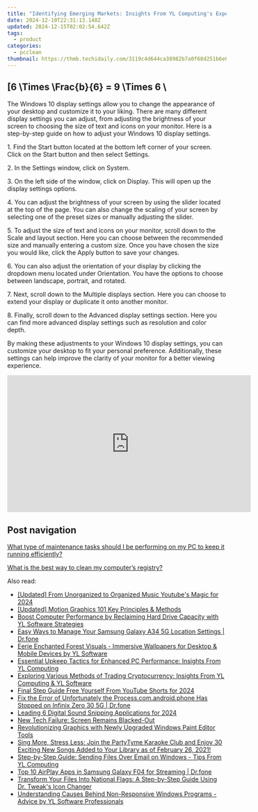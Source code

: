 ```yaml
---
title: "Identifying Emerging Markets: Insights From YL Computing's Expertise"
date: 2024-12-10T22:31:13.148Z
updated: 2024-12-15T02:02:54.642Z
tags:
  - product
categories:
  - pcclean
thumbnail: https://thmb.techidaily.com/3119c4d644ca38982b7a0f68d251b6e048a299751591496c468d996da741d28a.jpg
---
```


## \[6 \Times \Frac{b}{6} = 9 \Times 6 \

The Windows 10 display settings allow you to change the appearance of your desktop and customize it to your liking. There are many different display settings you can adjust, from adjusting the brightness of your screen to choosing the size of text and icons on your monitor. Here is a step-by-step guide on how to adjust your Windows 10 display settings. 

1\. Find the Start button located at the bottom left corner of your screen. Click on the Start button and then select Settings.

2\. In the Settings window, click on System.

3\. On the left side of the window, click on Display. This will open up the display settings options. 

4\. You can adjust the brightness of your screen by using the slider located at the top of the page. You can also change the scaling of your screen by selecting one of the preset sizes or manually adjusting the slider.

5\. To adjust the size of text and icons on your monitor, scroll down to the Scale and layout section. Here you can choose between the recommended size and manually entering a custom size. Once you have chosen the size you would like, click the Apply button to save your changes.

6\. You can also adjust the orientation of your display by clicking the dropdown menu located under Orientation. You have the options to choose between landscape, portrait, and rotated.

7\. Next, scroll down to the Multiple displays section. Here you can choose to extend your display or duplicate it onto another monitor.

8\. Finally, scroll down to the Advanced display settings section. Here you can find more advanced display settings such as resolution and color depth. 

By making these adjustments to your Windows 10 display settings, you can customize your desktop to fit your personal preference. Additionally, these settings can help improve the clarity of your monitor for a better viewing experience.

<!-- affiliate ads begin -->
<iframe width="560" height="315" src="https://www.youtube.com/embed/n-66V-LRK3Y?si=fNeB2pXCePeQli6E" title="YouTube video player" frameborder="0" allow="accelerometer; autoplay; clipboard-write; encrypted-media; gyroscope; picture-in-picture; web-share" referrerpolicy="strict-origin-when-cross-origin" allowfullscreen></iframe>
<!-- affiliate ads end -->

## Post navigation

[What type of maintenance tasks should I be performing on my PC to keep it running efficiently?](https://tools.techidaily.com/pcclean/products/)

[What is the best way to clean my computer’s registry?](https://tools.techidaily.com/pcclean/products/)

<ins class="adsbygoogle"
     style="display:block"
     data-ad-format="autorelaxed"
     data-ad-client="ca-pub-7571918770474297"
     data-ad-slot="1223367746"></ins>

<ins class="adsbygoogle"
     style="display:block"
     data-ad-client="ca-pub-7571918770474297"
     data-ad-slot="8358498916"
     data-ad-format="auto"
     data-full-width-responsive="true"></ins>

<span class="atpl-alsoreadstyle">Also read:</span>
<div><ul>
<li><a href="https://eaxpv-info.techidaily.com/updated-from-unorganized-to-organized-music-youtubes-magic-for-2024/"><u>[Updated] From Unorganized to Organized Music Youtube's Magic for 2024</u></a></li>
<li><a href="https://fox-direct.techidaily.com/updated-motion-graphics-101-key-principles-and-methods/"><u>[Updated] Motion Graphics 101 Key Principles & Methods</u></a></li>
<li><a href="https://win-exclusive.techidaily.com/boost-computer-performance-by-reclaiming-hard-drive-capacity-with-yl-software-strategies/"><u>Boost Computer Performance by Reclaiming Hard Drive Capacity with YL Software Strategies</u></a></li>
<li><a href="https://android-location.techidaily.com/easy-ways-to-manage-your-samsung-galaxy-a34-5g-location-settings-drfone-by-drfone-virtual/"><u>Easy Ways to Manage Your Samsung Galaxy A34 5G Location Settings | Dr.fone</u></a></li>
<li><a href="https://win-exclusive.techidaily.com/eerie-enchanted-forest-visuals-immersive-wallpapers-for-desktop-and-mobile-devices-by-yl-software/"><u>Eerie Enchanted Forest Visuals - Immersive Wallpapers for Desktop & Mobile Devices by YL Software</u></a></li>
<li><a href="https://win-exclusive.techidaily.com/essential-upkeep-tactics-for-enhanced-pc-performance-insights-from-yl-computing/"><u>Essential Upkeep Tactics for Enhanced PC Performance: Insights From YL Computing</u></a></li>
<li><a href="https://win-exclusive.techidaily.com/exploring-various-methods-of-trading-cryptocurrency-insights-from-yl-computing-and-yl-software/"><u>Exploring Various Methods of Trading Cryptocurrency: Insights From YL Computing & YL Software</u></a></li>
<li><a href="https://youtube-blog.techidaily.com/-step-guide-free-yourself-from-youtube-shorts-for-2024/"><u>Final Step Guide Free Yourself From YouTube Shorts for 2024</u></a></li>
<li><a href="https://howto.techidaily.com/fix-the-error-of-unfortunately-the-processcomandroidphone-has-stopped-on-infinix-zero-30-5g-drfone-by-drfone-fix-android-problems-fix-android-problems/"><u>Fix the Error of Unfortunately the Process.com.android.phone Has Stopped on Infinix Zero 30 5G | Dr.fone</u></a></li>
<li><a href="https://voice-adjusting.techidaily.com/leading-6-digital-sound-snipping-applications-for-2024/"><u>Leading 6 Digital Sound Snipping Applications for 2024</u></a></li>
<li><a href="https://network-issues.techidaily.com/new-tech-failure-screen-remains-blacked-out/"><u>New Tech Failure: Screen Remains Blacked-Out</u></a></li>
<li><a href="https://vp-tips.techidaily.com/revolutionizing-graphics-with-newly-upgraded-windows-paint-editor-tools/"><u>Revolutionizing Graphics with Newly Upgraded Windows Paint Editor Tools</u></a></li>
<li><a href="https://win-exclusive.techidaily.com/sing-more-stress-less-join-the-partytyme-karaoke-club-and-enjoy-30-exciting-new-songs-added-to-your-library-as-of-february-26-2021/"><u>Sing More, Stress Less: Join the PartyTyme Karaoke Club and Enjoy 30 Exciting New Songs Added to Your Library as of February 26, 2021!</u></a></li>
<li><a href="https://win-exclusive.techidaily.com/step-by-step-guide-sending-files-over-email-on-windows-tips-from-yl-computing/"><u>Step-by-Step Guide: Sending Files Over Email on Windows - Tips From YL Computing</u></a></li>
<li><a href="https://screen-mirror.techidaily.com/top-10-airplay-apps-in-samsung-galaxy-f04-for-streaming-drfone-by-drfone-android/"><u>Top 10 AirPlay Apps in Samsung Galaxy F04 for Streaming | Dr.fone</u></a></li>
<li><a href="https://win-exclusive.techidaily.com/transform-your-files-into-national-flags-a-step-by-step-guide-using-dr-tweaks-icon-changer/"><u>Transform Your Files Into National Flags: A Step-by-Step Guide Using Dr. Tweak's Icon Changer</u></a></li>
<li><a href="https://win-exclusive.techidaily.com/understanding-causes-behind-non-responsive-windows-programs-advice-by-yl-software-professionals/"><u>Understanding Causes Behind Non-Responsive Windows Programs - Advice by YL Software Professionals</u></a></li>
</ul></div>

